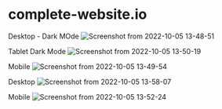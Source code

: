 # complete-website.io
Desktop - Dark MOde
![Screenshot from 2022-10-05 13-48-51](https://user-images.githubusercontent.com/73009807/194014477-a9c65075-83ce-49d0-b2bf-0b50172fa397.png)

Tablet Dark Mode
![Screenshot from 2022-10-05 13-50-19](https://user-images.githubusercontent.com/73009807/194014494-3c5d69e8-bec2-4fd9-8ffd-2406d285e8d4.png)

Mobile
![Screenshot from 2022-10-05 13-49-54](https://user-images.githubusercontent.com/73009807/194014516-7d8114e7-61b6-4efa-bb24-a048e0b54eb0.png)

Desktop
![Screenshot from 2022-10-05 13-58-07](https://user-images.githubusercontent.com/73009807/194016815-b736a817-99ab-46cf-8994-1ff52d9324c8.png)

Mobile 
![Screenshot from 2022-10-05 13-52-24](https://user-images.githubusercontent.com/73009807/194015829-cee3d64f-847a-4f95-acf9-b4f3163f31e2.png)



